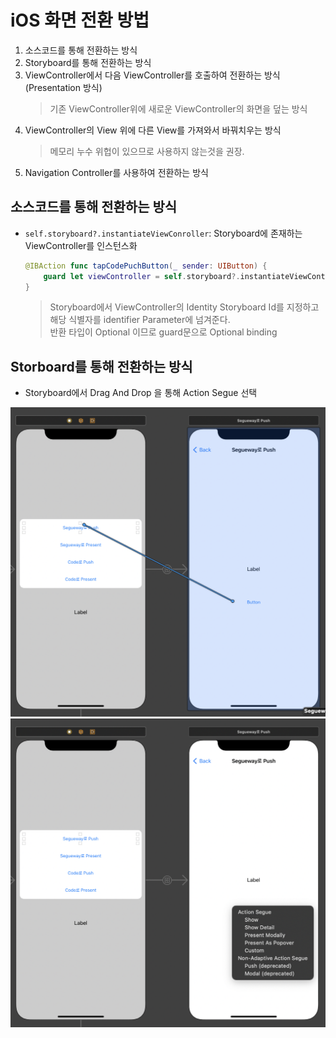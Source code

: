 # iOS 화면 전환 방법
1. 소스코드를 통해 전환하는 방식
2. Storyboard를 통해 전환하는 방식
3. ViewController에서 다음 ViewController를 호출하여 전환하는 방식(Presentation 방식)
   > 기존 ViewController위에 새로운 ViewController의 화면을 덮는 방식  
4. ViewController의 View 위에 다른 View를 가져와서 바꿔치우는 방식
   > 메모리 누수 위헙이 있으므로 사용하지 않는것을 권장.   
5. Navigation Controller를 사용하여 전환하는 방식

## 소스코드를 통해 전환하는 방식
* `self.storyboard?.instantiateViewConroller`: Storyboard에 존재하는 ViewController를 인스턴스화
 
   ```Swift
   @IBAction func tapCodePuchButton(_ sender: UIButton) {
       guard let viewController = self.storyboard?.instantiateViewController(identifier: "CodePushViewController") else { return }
   } 
   ```
   > Storyboard에서 ViewController의 Identity Storyboard Id를 지정하고 해당 식별자를 identifier Parameter에 넘겨준다.   
   반환 타입이 Optional 이므로 guard문으로 Optional binding   

## Storboard를 통해 전환하는 방식
* Storyboard에서 Drag And Drop 을 통해 Action Segue 선택
 
![](img/img12.png)
![](img/img13.png)